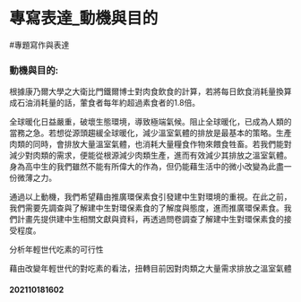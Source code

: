 # 專寫表達_動機與目的
#專題寫作與表達      

### 動機與目的: 
根據康乃爾大學之大衛比門鐵爾博士對肉食飲食的計算，若將每日飲食消耗量換算成石油消耗量的話，葷食者每年約超過素食者的1.8倍。

全球暖化日益嚴重，破壞生態環境，導致極端氣候。阻止全球暖化，已成為人類的當務之急。若想從源頭趨緩全球暖化，減少溫室氣體的排放是最基本的策略。生產肉類的同時，會排放大量溫室氣體，也消耗大量糧食作物來餵食牲畜。若我們能對減少對肉類的需求，便能從根源減少肉類生產，進而有效減少其排放之溫室氣體。身為高中生的我們雖然不能有所偉大的作為，但仍能藉生活中的微小改變為此盡一份微薄之力。

通過以上動機，我們希望藉由推廣環保素食引發建中生對環境的重視。在此之前，我們需要先調查與了解建中生對環保素食的了解度與態度，進而推廣環保素食。我們計畫先提供建中生相關文獻與資料，再透過問卷調查了解建中生對環保素食的接受程度。

分析年輕世代吃素的可行性

藉由改變年輕世代的對吃素的看法，扭轉目前因對肉類之大量需求排放之溫室氣體

#### 202110181602